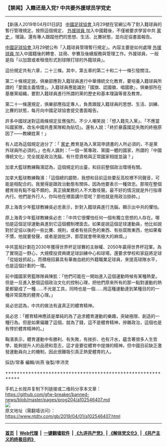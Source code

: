 ### 【禁闻】入籍还是入党? 中共要外援球员学党史
------------------------

<div class="post_content" itemprop="articleBody">
 <p>
  【新唐人2019年04月01日訊】
  <a href="https://www.ntdtv.com/b5/中國足球協會.htm">
   中國足球協會
  </a>
  3月29號在官網公布了對入籍球員的暫行管理規定。按照這個規定，
  <a href="https://www.ntdtv.com/b5/外援球員.htm">
   外援球員
  </a>
  加入中國籍後，不僅被要求學習中共
  <a href="https://www.ntdtv.com/b5/黨史.htm">
   黨史
  </a>
  ，理論，還有專人跟蹤他們的思想、生活、比賽狀態，並向足協書面報告。
 </p>
 <p>
  <a href="https://www.ntdtv.com/b5/中國足球協會.htm">
   中國足球協會
  </a>
  3月29號公布「入籍球員管理暫行規定」。內容主要是如何處理
  <a href="https://www.ntdtv.com/b5/外援球員.htm">
   外援球員
  </a>
  加入中國籍後的轉會、註冊、參賽及後續服務與管理工作。外援球員，一般是指「以加盟或者租借形式到球隊打球的外籍球員」。
 </p>
 <p>
  這份規定共有六章，二十三條。其中，第五章的第二十和二十一條引發關注。
 </p>
 <p>
  第二十條規定說，俱樂部應對入籍球員進行中華傳統文化教育，要培養入籍球員所謂的「愛國主義情懷」。入籍球員應能識別「國旗、認國徽、唱國歌」，俱樂部所在基層黨組織，要對入籍球員進行所謂的黨的歷史和基本理論等普及教育。
 </p>
 <p>
  第二十一條還規定，俱樂部應指定專人，負責跟蹤入籍球員的思想、生活、訓練、比賽的狀態，每月向中國足球協會提交書面報告。
 </p>
 <p>
  許多中國球迷對這兩條規定反應強烈。不少人嘲笑說：「想入籍先入黨」、「不應當叫國家隊，改名中國共產黨隊較為貼切」。還有人說：「終於暴露國足失敗的終極原因了——教練姓黨！」
 </p>
 <p>
  有人認為這個規定過分了：「
  <a href="https://www.ntdtv.com/b5/黨史.htm">
   黨史
  </a>
  教育是為入黨寫申請書的人所必須的，不是黨外球員所必須的。」也有人諷刺：「一個一黨專政、黨國一體的國家，所謂的『中國傳統文化』完全就是政治洗腦，有什麼資格與正常國家相提並論？」
 </p>
 <p>
  加拿大籃球教練鞠濱認為，這個規定的出臺，和目前整個政治環境有關。
 </p>
 <p>
  加拿大籃球教練鞠濱：「這個總的趨勢，我想和目前這些要反高校裡不同聲音，可能是相配合的。我覺得是跟政治動態有關係，因為他要表示一種效忠。那現在整個體育局有點不倫不類的，真正搞業務的人不大敢吱聲。最不好的情況就是外行指導內行。他們是外行人，你叫他在裡面講什麼呢？那他就是用政治掛帥。」
 </p>
 <p>
  原上海青少年籃球教練吳必忠表示，針對入籍球員進行洗腦，顯示出中共的懼怕。
 </p>
 <p>
  原上海青少年籃球教練吳必忠：「中共它很懼怕任何一個有獨立思想的人存在。哪怕是這個足球運動員進到它這個體制裡面去。如果是說這個足球運動員，他比如說對於足協以後的一些比賽、規則，或者有些灰色的東西、有些腐敗東西，他如果看不慣，他就要發聲，或者是說批評，那麼就會帶來極大的麻煩。」
 </p>
 <p>
  中共當局計劃在2030年獲得世界杯足球賽的主辦權、2050年贏得世界杯冠軍。為了實現這一野心，大規模投資興建足球訓練中心和球場，還要求學校和家庭將足球「從娃娃抓起」。而積極招募具有華裔血統的外籍職業足球員，來提高球隊水平，也是這個計劃的一環。
 </p>
 <p>
  前中國國家男籃隊隊員陳凱：「他們可能在一開始進入這個運動時候有某種熱愛。但是一旦進入整個這個政治文化的控制心理，把他們原來所有的那一點對運動的熱愛都變成了一種……不光是工具，同時也是一個……用這種運動達到某種目的的一種非常腐敗的體育心理。」
 </p>
 <p>
  吳必忠認為，中共的做法有違真正的體育精神。
 </p>
 <p>
  吳必忠：「體育精神應該是單純的為了追求體育運動的樂趣，突破極限、創造的一種行為。但是如果偏離了這個，就為了錢，這不是體育精神，摻雜政治，這個也是有悖於體育精神的。」
 </p>
 <p>
  鞠濱表示，體育運動中有勝利、有失敗，有挫折、也有汗水，蘊含著很多人生哲學，能夠提升人的品德和意志，這才是要從體育中提煉的精神。但中國目前缺乏激發運動員向上的機制，因此很難吸引真正熱愛體育的人。
 </p>
 <p>
  採訪/常春 編輯/尚燕 後製/李沛灵
 </p>
 <div class="single_ad">
 </div>
</div>

+++++++++++++++++++++++++++++++++++++++++++++++++++++++++++<br/><br/>
手机上长按并复制下列链接或二维码分享本文章：<br/>
https://github.com/gfw-breaker/banned-news/blob/master/pages/prog204/a102546407.md <br/>
<a href='https://github.com/gfw-breaker/banned-news/blob/master/pages/prog204/a102546407.md'><img src='https://github.com/gfw-breaker/banned-news/blob/master/pages/prog204/a102546407.md.png'/></a> <br/>
原文地址（需翻墙访问）：https://www.ntdtv.com/gb/2019/04/01/a102546407.html


------------------------
#### [首页](https://github.com/gfw-breaker/banned-news/blob/master/README.md) &nbsp;|&nbsp; [Web代理](https://github.com/labour-camp/helloworld) &nbsp;|&nbsp; [一键翻墙软件](https://github.com/gfw-breaker/nogfw/blob/master/README.md) &nbsp;| [《九评共产党》](https://github.com/gfw-breaker/9ping.md/blob/master/README.md#九评之一评共产党是什么) | [《解体党文化》](https://github.com/gfw-breaker/jtdwh.md/blob/master/README.md) | [《共产主义的终极目的》](https://github.com/gfw-breaker/gczydzjmd.md/blob/master/README.md)

